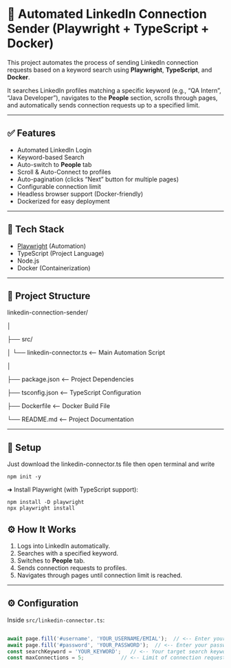 # 🔗 Automated LinkedIn Connection Sender (Playwright + TypeScript + Docker)

This project automates the process of sending LinkedIn connection requests based on a keyword search using **Playwright**, **TypeScript**, and **Docker**.

It searches LinkedIn profiles matching a specific keyword (e.g., “QA Intern”, “Java Developer”), navigates to the **People** section, scrolls through pages, and automatically sends connection requests up to a specified limit.

---

## ✅ Features

- Automated LinkedIn Login  
- Keyword-based Search  
- Auto-switch to **People** tab  
- Scroll & Auto-Connect to profiles  
- Auto-pagination (clicks “Next” button for multiple pages)  
- Configurable connection limit  
- Headless browser support (Docker-friendly)  
- Dockerized for easy deployment

---

## 🚀 Tech Stack

- [Playwright](https://playwright.dev/) (Automation)
- TypeScript (Project Language)
- Node.js
- Docker (Containerization)

---

## 📂 Project Structure

linkedin-connection-sender/

│

├── src/

│ └── linkedin-connector.ts <-- Main Automation Script

│

├── package.json <-- Project Dependencies

├── tsconfig.json <-- TypeScript Configuration

├── Dockerfile <-- Docker Build File

└── README.md <-- Project Documentation


---

## 🚀 Setup
Just download the linkedin-connector.ts file then open terminal and write

```
npm init -y
```

➜ Install Playwright (with TypeScript support): 

```
npm install -D playwright
npx playwright install
```

## ⚙️ How It Works

1. Logs into LinkedIn automatically.
2. Searches with a specified keyword.
3. Switches to **People** tab.
4. Sends connection requests to profiles.
5. Navigates through pages until connection limit is reached.

---

## ⚙️ Configuration

Inside `src/linkedin-connector.ts`:
```ts

await page.fill('#username', 'YOUR_USERNAME/EMIAL');  // <-- Enter your username/email
await page.fill('#password', 'YOUR_PASSWORD');  // <-- Enter your password
const searchKeyword = 'YOUR_KEYWORD';   // <-- Your target search keyword
const maxConnections = 5;            // <-- Limit of connection requests
